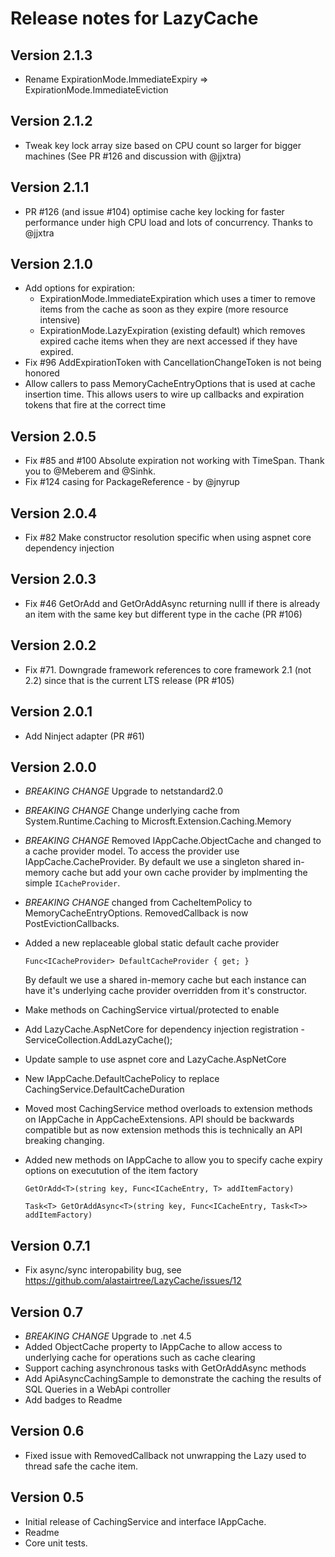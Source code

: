 # Release notes for LazyCache #

## Version 2.1.3
- Rename ExpirationMode.ImmediateExpiry => ExpirationMode.ImmediateEviction

## Version 2.1.2
- Tweak key lock array size based on CPU count so larger for bigger machines (See PR #126 and discussion with @jjxtra)

## Version 2.1.1
- PR #126 (and issue #104) optimise cache key locking for faster performance under high CPU load and lots of concurrency. Thanks to @jjxtra

## Version 2.1.0
- Add options for expiration: 
    - ExpirationMode.ImmediateExpiration which uses a timer to remove items from the cache as soon as they expire (more resource intensive)
    - ExpirationMode.LazyExpiration (existing default) which removes expired cache items when they are next accessed if they have expired.
- Fix #96 AddExpirationToken with CancellationChangeToken is not being honored
- Allow callers to pass MemoryCacheEntryOptions that is used at cache insertion time. This allows users to wire up callbacks and expiration tokens that fire at the correct time

## Version 2.0.5
- Fix #85 and #100 Absolute expiration not working with TimeSpan. Thank you to @Meberem and @Sinhk.
- Fix #124 casing for PackageReference - by @jnyrup 

## Version 2.0.4
- Fix #82 Make constructor resolution  specific when using aspnet core dependency injection

## Version 2.0.3
- Fix #46 GetOrAdd and GetOrAddAsync returning nulll if there is already an item with the same key but different type in the cache (PR #106)

## Version 2.0.2
- Fix #71. Downgrade framework references to core framework 2.1 (not 2.2) since that is the current LTS release (PR #105)

## Version 2.0.1
- Add Ninject adapter (PR #61)

## Version 2.0.0
- *BREAKING CHANGE* Upgrade to netstandard2.0
- *BREAKING CHANGE* Change underlying cache from System.Runtime.Caching to Microsft.Extension.Caching.Memory
- *BREAKING CHANGE* Removed IAppCache.ObjectCache and changed to a cache provider model. 
  To access the provider use IAppCache.CacheProvider. By default we use a singleton shared in-memory cache but add your own cache provider by implmenting the simple `ICacheProvider`.
- *BREAKING CHANGE* changed from CacheItemPolicy to MemoryCacheEntryOptions. RemovedCallback is now PostEvictionCallbacks.
- Added a new replaceable global static default cache provider 
    
  `Func<ICacheProvider> DefaultCacheProvider { get; }`
  
  By default we use a shared in-memory cache but each instance can have it's underlying cache provider overridden from it's constructor.
- Make methods on CachingService virtual/protected to enable 
- Add LazyCache.AspNetCore for dependency injection registration - ServiceCollection.AddLazyCache();
- Update sample to use aspnet core and LazyCache.AspNetCore
- New IAppCache.DefaultCachePolicy to replace CachingService.DefaultCacheDuration
- Moved most CachingService method overloads to extension methods on IAppCache in AppCacheExtensions. API should be backwards compatible but as now extension methods this is technically an API breaking changing.
- Added new methods on IAppCache to allow you to specify cache expiry options on executution of the item factory
   
  `GetOrAdd<T>(string key, Func<ICacheEntry, T> addItemFactory)`
  
  `Task<T> GetOrAddAsync<T>(string key, Func<ICacheEntry, Task<T>> addItemFactory)`


## Version 0.7.1
- Fix async/sync interopability bug, see https://github.com/alastairtree/LazyCache/issues/12

## Version 0.7

- *BREAKING CHANGE* Upgrade to .net 4.5
- Added ObjectCache property to IAppCache to allow access to underlying cache for operations such as cache clearing
- Support caching asynchronous tasks with GetOrAddAsync methods
- Add ApiAsyncCachingSample to demonstrate the caching the results of SQL Queries in a WebApi controller
- Add badges to Readme

## Version 0.6

- Fixed issue with RemovedCallback not unwrapping the Lazy used to thread safe the cache item.

## Version 0.5

- Initial release of CachingService and interface IAppCache. 
- Readme
- Core unit tests.